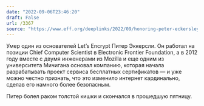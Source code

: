 ```yaml
---
date: "2022-09-06T23:46:20"
draft: False
url: /3367
source: "https://www.eff.org/deeplinks/2022/09/honoring-peter-eckersley-who-made-internet-safer-place-everyone"
---
```


Умер один из основателей Let’s Encrypt Питер Эккерсли. Он работал на позиции Chief Computer Scientist в Electronic Frontier Foundation, а в 2012 году вместе с двумя инженерами из Mozilla и еще одним из университета Мичигана основал компанию, которая начала разрабатывать проект сервиса бесплатных сертификатов — и уже можно честно признать, что это изменило интернет кардинально, сделав его намного более безопасным.

Питер болел раком толстой кишки и скончался в прошедшую пятницу.
